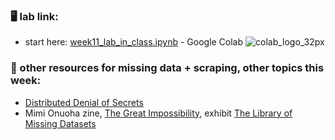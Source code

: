 ### 🖥️ lab link:
- start here: [week11_lab_in_class.ipynb](https://colab.research.google.com/github/mab253/dataviz_fall23/blob/main/week11/week11_lab_in_class.ipynb) -  Google Colab ![colab_logo_32px](https://github.com/mab253/dataviz_fall23/assets/17707843/9f26ae0a-cf0f-42c2-a1f5-584bb38a36c7)

### 🤖 other resources for missing data + scraping, other topics this week:
- [Distributed Denial of Secrets](https://ddosecrets.com/wiki/Distributed_Denial_of_Secrets)
- Mimi Onuoha zine, [The Great Impossibility](https://mimionuoha.com/the-great-impossibility), exhibit [The Library of Missing Datasets](https://mimionuoha.com/the-library-of-missing-datasets)
  
